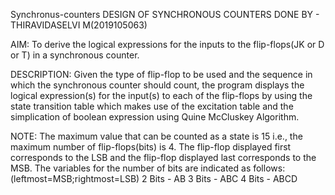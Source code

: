 Synchronus-counters DESIGN OF SYNCHRONOUS COUNTERS DONE BY - THIRAVIDASELVI M(2019105063)

AIM: To derive the logical expressions for the inputs to the flip-flops(JK or D or T) in a synchronous counter.

DESCRIPTION: Given the type of flip-flop to be used and the sequence in which the synchronous counter should count, the program displays the logical expression(s) for the input(s) to each of the flip-flops by using the state transition table which makes use of the excitation table and the simplication of boolean expression using Quine McCluskey Algorithm.

NOTE: The maximum value that can be counted as a state is 15 i.e., the maximum number of flip-flops(bits) is 4. The flip-flop displayed first corresponds to the LSB and the flip-flop displayed last corresponds to the MSB. The variables for the number of bits are indicated as follows: (leftmost=MSB;rightmost=LSB) 2 Bits - AB 3 Bits - ABC 4 Bits - ABCD
